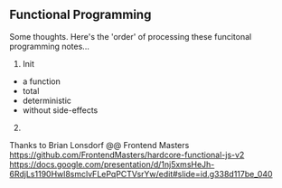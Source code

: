 ## Functional Programming
Some thoughts.
Here's the 'order' of processing these funcitonal programming notes...

1. Init
 - a function
 - total
 - deterministic
 - without side-effects
2. 


Thanks to Brian Lonsdorf @@ Frontend Masters
https://github.com/FrontendMasters/hardcore-functional-js-v2
https://docs.google.com/presentation/d/1nj5xmsHeJh-6RdjLs1190Hwl8smclvFLePqPCTVsrYw/edit#slide=id.g338d117be_040

